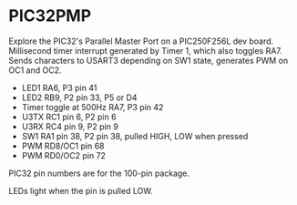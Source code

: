 # PIC32PMP

Explore the PIC32's Parallel Master Port on a PIC250F256L dev board.
Millisecond timer interrupt generated by Timer 1,
which also toggles RA7.
Sends characters to USART3 depending on SW1 state,
generates PWM on OC1 and OC2.

* LED1 RA6, P3 pin 41
* LED2 RB9, P2 pin 33, P5 or D4
* Timer toggle at 500Hz RA7, P3 pin 42
* U3TX RC1 pin 6, P2 pin 6
* U3RX RC4 pin 9, P2 pin 9
* SW1 RA1 pin 38, P2 pin 38, pulled HIGH, LOW when pressed
* PWM  RD8/OC1 pin 68
* PWM  RD0/OC2 pin 72

PIC32 pin numbers are for the 100-pin package.

LEDs light when the pin is pulled LOW.
